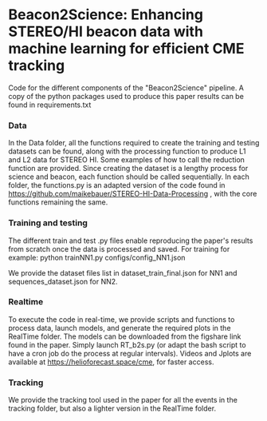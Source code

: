# Beacon2Science: Enhancing STEREO/HI beacon data with machine learning for efficient CME tracking


Code for the different components of the "Beacon2Science" pipeline. A copy of the python packages used to produce this paper results can be found in requirements.txt

### Data

In the Data folder, all the functions required to create the training and testing datasets can be found, along with the processing function to produce L1 and L2 data for STEREO HI. Some examples of how to call the reduction function are provided. Since creating the dataset is a lengthy process for science and beacon, each function should be called sequentially. 
In each folder, the functions.py is an adapted version of the code found in https://github.com/maikebauer/STEREO-HI-Data-Processing , with the core functions remaining the same.

###  Training and testing
The different train and test .py files enable reproducing the paper's results from scratch once the data is processed and saved.
For training for example: python trainNN1.py configs/config_NN1.json

We provide the dataset files list in dataset_train_final.json for NN1 and sequences_dataset.json for NN2. 


### Realtime

To execute the code in real-time, we provide scripts and functions to process data, launch models, and generate the required plots in the RealTime folder. The models can be downloaded from the figshare link found in the paper. Simply launch RT_b2s.py (or adapt the bash script to have a cron job do the process at regular intervals). Videos and Jplots are available at https://helioforecast.space/cme, for faster access. 

### Tracking

We provide the tracking tool used in the paper for all the events in the tracking folder, but also a lighter version in the RealTime folder.


